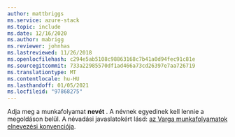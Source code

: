 ```yaml
---
author: mattbriggs
ms.service: azure-stack
ms.topic: include
ms.date: 12/16/2020
ms.author: mabrigg
ms.reviewer: johnhas
ms.lastreviewed: 11/26/2018
ms.openlocfilehash: c294e5ab5108c98863168c7b41a0d94fec91c81e
ms.sourcegitcommit: 733a22985570df1ad466a73cd26397e7aa726719
ms.translationtype: MT
ms.contentlocale: hu-HU
ms.lasthandoff: 01/05/2021
ms.locfileid: "97868275"
---
```

Adja meg a munkafolyamat **nevét** . A névnek egyedinek kell lennie a megoldáson belül. A névadási javaslatokért lásd: [az Varga munkafolyamatok elnevezési konvenciója](../azure-stack-vaas-best-practice.md#naming-convention-for-vaas-workflows).